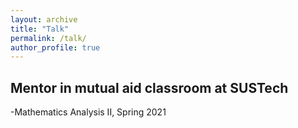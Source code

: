 ```yaml
---
layout: archive
title: "Talk"
permalink: /talk/
author_profile: true
---
```


## Mentor in mutual aid classroom at SUSTech
-Mathematics Analysis II, Spring 2021
